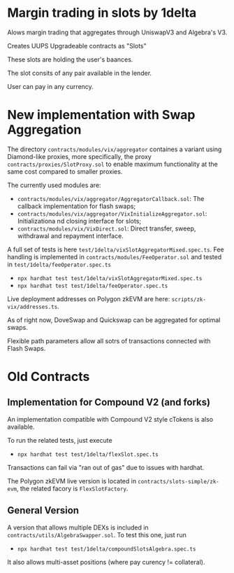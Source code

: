 # Margin trading in slots by 1delta

Alows margin trading that aggregates through UniswapV3 and Algebra's V3.

Creates UUPS Upgradeable contracts as "Slots"

These slots are holding the user's baances.

The slot consits of any pair available in the lender.

User can pay in any currency.


# New implementation with Swap Aggregation

The directory `contracts/modules/vix/aggregator` containes a variant using Diamond-like proxies, more specifically, 
the proxy `contracts/proxies/SlotProxy.sol` to enable maximum functionality at the same cost compared to smaller proxies.

The currently used modules are:

- `contracts/modules/vix/aggregator/AggregatorCallback.sol`: The callback implementation for flash swaps;
- `contracts/modules/vix/aggregator/VixInitializeAggregator.sol`: Initializationa nd closing interface for slots;
- `contracts/modules/vix/VixDirect.sol`: Direct transfer, sweep, withdrawal and repayment interface.

A full set of tests is here `test/1delta/vixSlotAggregatorMixed.spec.ts`. Fee handling is implemented in `contracts/modules/FeeOperator.sol` and tested in `test/1delta/feeOperator.spec.ts`

- `npx hardhat test test/1delta/vixSlotAggregatorMixed.spec.ts`
- `npx hardhat test test/1delta/feeOperator.spec.ts`

Live deployment addresses on Polygon zkEVM are here: `scripts/zk-vix/addresses.ts`.

As of right now, DoveSwap and Quickswap can be aggregated for optimal swaps.

Flexible path parameters allow all sotrs of transactions connected with Flash Swaps.

# Old Contracts

## Implementation for Compound V2 (and forks)

An implementation compatible with Compound V2 style cTokens is also available.

To run the related tests, just execute

- `npx hardhat test test/1delta/flexSlot.spec.ts`

Transactions can fail via "ran out of gas" due to issues with hardhat.

The Polygon zkEVM live version is located in `contracts/slots-simple/zk-evm`, the related facory is `FlexSlotFactory`.

## General Version

A version that allows multiple DEXs is included in `contracts/utils/AlgebraSwapper.sol`. To test this one, just run

- `npx hardhat test test/1delta/compoundSlotsAlgebra.spec.ts`

It also allows multi-asset positions (where pay curency != collateral).